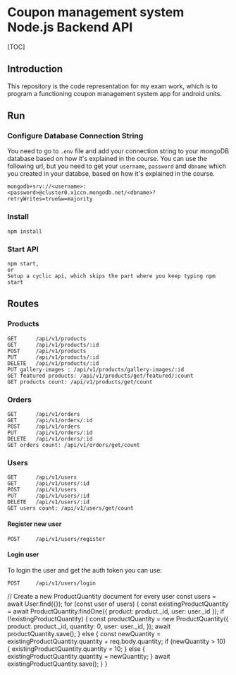 # Coupon management system Node.js Backend API

[TOC]

## Introduction
This repository is the code representation for my exam work, which is to program a functioning coupon management system app for android units.

## Run

### Configure Database Connection String
You need to go to `.env` file and add your connection string to your mongoDB database based on how it's explained in the course.
You can use the following url, but you need to get your `username`, `password` and `dbname` which you created in your databse, based on how it's explained in the course.

```
mongodb+srv://<username>:<password>@cluster0.x1ccn.mongodb.net/<dbname>?retryWrites=true&w=majority
```


### Install

```
npm install
```

### Start API

```
npm start,
or
Setup a cyclic api, which skips the part where you keep typing npm start
```

## Routes

### Products

```
GET      /api/v1/products
GET      /api/v1/products/:id
POST     /api/v1/products
PUT      /api/v1/products/:id
DELETE   /api/v1/products/:id
PUT gallery-images : /api/v1/products/gallery-images/:id
GET featured products: /api/v1/products/get/featured/:count
GET products count: /api/v1/products/get/count
```

### Orders

```
GET      /api/v1/orders
GET      /api/v1/orders/:id
POST     /api/v1/orders
PUT      /api/v1/orders/:id
DELETE   /api/v1/orders/:id
GET orders count: /api/v1/orders/get/count
```

### Users

```
GET      /api/v1/users
GET      /api/v1/users/:id
POST     /api/v1/users
PUT      /api/v1/users/:id
DELETE   /api/v1/users/:id
GET users count: /api/v1/users/get/count
```

#### Register new user

```
POST     /api/v1/users/register
```

#### Login user

To login the user and get the auth token you can use:

```
POST     /api/v1/users/login
```
// Create a new ProductQuantity document for every user
    const users = await User.find({});
    for (const user of users) {
        const existingProductQuantity = await ProductQuantity.findOne({ product: product._id, user: user._id });
        if (!existingProductQuantity) {
            const productQuantity = new ProductQuantity({
                product: product._id,
                quantity: 0,
                user: user._id,
            });
            await productQuantity.save();
        } else {
            const newQuantity = existingProductQuantity.quantity + req.body.quantity;
            if (newQuantity > 10) {
                existingProductQuantity.quantity = 10;
            } else {
                existingProductQuantity.quantity = newQuantity;
            }
            await existingProductQuantity.save();
        }
    }